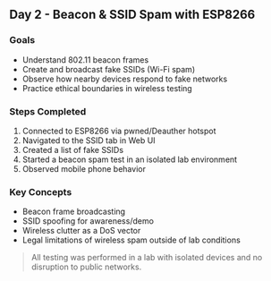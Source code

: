 ## Day 2 - Beacon & SSID Spam with ESP8266

### Goals
- Understand 802.11 beacon frames
- Create and broadcast fake SSIDs (Wi-Fi spam)
- Observe how nearby devices respond to fake networks
- Practice ethical boundaries in wireless testing

### Steps Completed
1. Connected to ESP8266 via pwned/Deauther hotspot
2. Navigated to the SSID tab in Web UI
3. Created a list of fake SSIDs
4. Started a beacon spam test in an isolated lab environment
5. Observed mobile phone behavior


### Key Concepts
- Beacon frame broadcasting
- SSID spoofing for awareness/demo
- Wireless clutter as a DoS vector
- Legal limitations of wireless spam outside of lab conditions

> All testing was performed in a lab with isolated devices and no disruption to public networks.
